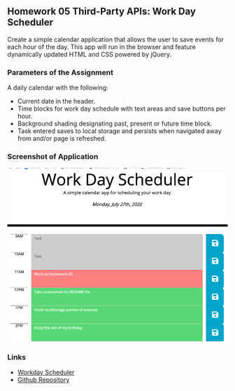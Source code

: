 ## Homework 05 Third-Party APIs: Work Day Scheduler

Create a simple calendar application that allows the user to save events for each hour of the day. This app will run in the browser and feature dynamically updated HTML and CSS powered by jQuery.

### Parameters of the Assignment

A daily calendar with the following:
- Current date in the header.
- Time blocks for work day schedule with text areas and save buttons per hour.
- Background shading designating past, present or future time block.
- Task entered saves to local storage and persists when navigated away from and/or page is refreshed.

### Screenshot of Application


![Workday Scheduler](Assets/Workday-Scheduler-ScreenShot.png)

### Links
- [Workday Scheduler](https://bwaycarl.github.io/workday-scheduler/)
- [Github Repository](https://github.com/BwayCarl/workday-scheduler)
